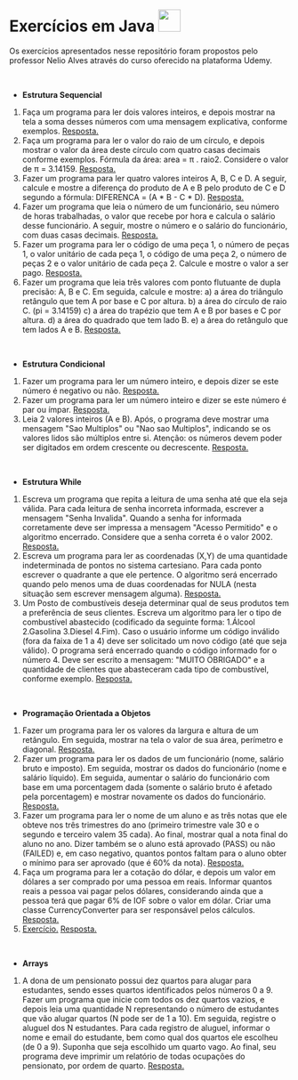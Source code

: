 

# Exercícios em Java <img height="40em" src="https://cdn.jsdelivr.net/gh/devicons/devicon/icons/java/java-original.svg" />

Os exercícios apresentados nesse repositório foram propostos pelo professor Nelio Alves através do curso oferecido na plataforma Udemy.

<br>

* **Estrutura Sequencial**

1. Faça um programa para ler dois valores inteiros, e depois mostrar na tela a soma desses números com uma mensagem explicativa, conforme exemplos. [Resposta.](https://github.com/fernandaneeri/exercicios_java/blob/master/estrutura_sequencial/src/estrutura_sequencial/exercicio_01.java)
2. Faça um programa para ler o valor do raio de um círculo, e depois mostrar o valor da área deste círculo com quatro casas decimais conforme exemplos. Fórmula da área: area = π . raio2. Considere o valor de π = 3.14159. [Resposta.](https://github.com/fernandaneeri/exercicios_java/blob/master/estrutura_sequencial/src/estrutura_sequencial/exercicio_02.java)
3. Fazer um programa para ler quatro valores inteiros A, B, C e D. A seguir, calcule e mostre a diferença do produto de A e B pelo produto de C e D segundo a fórmula: DIFERENCA = (A * B - C * D). [Resposta.](https://github.com/fernandaneeri/exercicios_java/blob/master/estrutura_sequencial/src/estrutura_sequencial/exercicio_03.java)
4. Fazer um programa que leia o número de um funcionário, seu número de horas trabalhadas, o valor que recebe por hora e calcula o salário desse funcionário. A seguir, mostre o número e o salário do funcionário, com duas casas decimais. [Resposta.](https://github.com/fernandaneeri/exercicios_java/blob/master/estrutura_sequencial/src/estrutura_sequencial/exercicio_04.java)
5. Fazer um programa para ler o código de uma peça 1, o número de peças 1, o valor unitário de cada peça 1, o código de uma peça 2, o número de peças 2 e o valor unitário de cada peça 2. Calcule e mostre o valor a ser pago. [Resposta.](https://github.com/fernandaneeri/exercicios_java/blob/master/estrutura_sequencial/src/estrutura_sequencial/exercicio_05.java)
6. Fazer um programa que leia três valores com ponto flutuante de dupla precisão: A, B e C. Em seguida, calcule e mostre:
   a) a área do triângulo retângulo que tem A por base e C por altura.
   b) a área do círculo de raio C. (pi = 3.14159)
   c) a área do trapézio que tem A e B por bases e C por altura.
   d) a área do quadrado que tem lado B.
   e) a área do retângulo que tem lados A e B.
   [Resposta.](https://github.com/fernandaneeri/exercicios_java/blob/master/estrutura_sequencial/src/estrutura_sequencial/exercicio_06.java)

<br>

- **Estrutura Condicional**

1. Fazer um programa para ler um número inteiro, e depois dizer se este número é negativo ou não. [Resposta.](https://github.com/fernandaneeri/exercicios_java/blob/master/estrutura_condicional/src/estrutura_condicional/exercicio_01.java)
2. Fazer um programa para ler um número inteiro e dizer se este número é par ou ímpar. [Resposta.](https://github.com/fernandaneeri/exercicios_java/blob/master/estrutura_condicional/src/estrutura_condicional/exercicio_02.java)
3. Leia 2 valores inteiros (A e B). Após, o programa deve mostrar uma mensagem "Sao Multiplos" ou "Nao sao Multiplos", indicando se os valores lidos são múltiplos entre si. Atenção: os números devem poder ser digitados em ordem crescente ou decrescente. [Resposta.](https://github.com/fernandaneeri/exercicios_java/blob/master/estrutura_condicional/src/estrutura_condicional/exercicio_03.java)

<br>

- **Estrutura While**

1. Escreva um programa que repita a leitura de uma senha até que ela seja válida. Para cada leitura de senha incorreta informada, escrever a mensagem "Senha Invalida". Quando a senha for informada corretamente deve ser impressa a mensagem "Acesso Permitido" e o algoritmo encerrado. Considere que a senha correta é o valor 2002. [Resposta.](https://github.com/fernandaneeri/exercicios_java/blob/master/estrutura_while/src/estrutura_while/exercicio_01.java)
2. Escreva um programa para ler as coordenadas (X,Y) de uma quantidade indeterminada de pontos no sistema cartesiano. Para cada ponto escrever o quadrante a que ele pertence. O algoritmo será encerrado quando pelo menos uma de duas coordenadas for NULA (nesta situação sem escrever mensagem alguma). [Resposta.](https://github.com/fernandaneeri/exercicios_java/blob/master/estrutura_while/src/estrutura_while/exercicio_02.java)
3. Um Posto de combustíveis deseja determinar qual de seus produtos tem a preferência de seus clientes. Escreva
   um algoritmo para ler o tipo de combustível abastecido (codificado da seguinte forma: 1.Álcool 2.Gasolina 3.Diesel 4.Fim). Caso o usuário informe um código inválido (fora da faixa de 1 a 4) deve ser solicitado um novo código (até que seja válido). O programa será encerrado quando o código informado for o número 4. Deve ser escrito a mensagem: "MUITO OBRIGADO" e a quantidade de clientes que abasteceram cada tipo de combustível, conforme exemplo. [Resposta.](https://github.com/fernandaneeri/exercicios_java/blob/master/estrutura_while/src/estrutura_while/exercicio_03.java)

<br>

- **Programação Orientada a Objetos**

1. Fazer um programa para ler os valores da largura e altura de um retângulo. Em seguida, mostrar na tela o valor de sua área, perímetro e diagonal. [Resposta.](https://github.com/fernandaneeri/exercicios_java/tree/master/exercicio_proposto_1_poo)
2. Fazer um programa para ler os dados de um funcionário (nome, salário bruto e imposto). Em seguida, mostrar os dados do funcionário (nome e salário líquido). Em seguida, aumentar o salário do funcionário com base em uma porcentagem dada (somente o salário bruto é afetado pela porcentagem) e mostrar novamente os dados do funcionário. [Resposta.](https://github.com/fernandaneeri/exercicios_java/tree/master/exercicio_proposto_2_poo)
3. Fazer um programa para ler o nome de um aluno e as três notas que ele obteve nos três trimestres do ano (primeiro trimestre vale 30 e o segundo e terceiro valem 35 cada). Ao final, mostrar qual a nota final do aluno no ano. Dizer também se o aluno está aprovado (PASS) ou não (FAILED) e, em caso negativo, quantos pontos faltam para o aluno obter o mínimo para ser aprovado (que é 60% da nota). [Resposta.](https://github.com/fernandaneeri/exercicios_java/tree/master/exercicio_proposto_3_poo)
4. Faça um programa para ler a cotação do dólar, e depois um valor em dólares a ser comprado por uma pessoa em reais. Informar quantos reais a pessoa vai pagar pelos dólares, considerando ainda que a pessoa terá que pagar 6% de IOF sobre o valor em dólar. Criar uma classe CurrencyConverter para ser responsável pelos cálculos. [Resposta.](https://github.com/fernandaneeri/exercicios_java/tree/master/exercicio_proposto_4_poo)
5. [Exercício.](https://github.com/fernandaneeri/exercicios_java/blob/master/exercicio_proposto_5_poo/exercicio.txt) [Resposta.](https://github.com/fernandaneeri/exercicios_java/tree/master/exercicio_proposto_5_poo)

<br>

- **Arrays**

1. A dona de um pensionato possui dez quartos para alugar para estudantes, sendo esses quartos identificados pelos números 0 a 9. Fazer um programa que inicie com todos os dez quartos vazios, e depois leia uma quantidade N representando o número de estudantes que vão alugar quartos (N pode ser de 1 a 10). Em seguida, registre o aluguel dos N estudantes. Para cada registro de aluguel, informar o nome e email do estudante, bem como qual dos quartos ele escolheu (de 0 a 9). Suponha que seja escolhido um quarto vago. Ao final, seu programa deve imprimir um relatório de todas ocupações do pensionato, por ordem de quarto. [Resposta.](https://github.com/fernandaneeri/exercicios_java/tree/master/exercicio_proposto_1_array)
